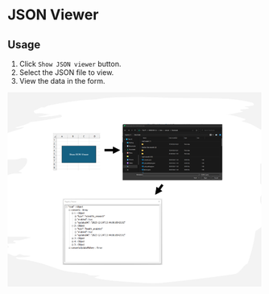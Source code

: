 # JSON Viewer

## Usage

1. Click `Show JSON viewer` button.
2. Select the JSON file to view.
3. View the data in the form.

![_](./res/Process.png)
